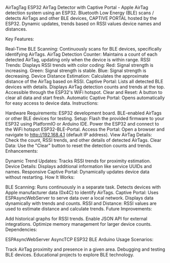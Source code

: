 AirTagTag
ESP32 AirTag Detector with Captive Portal - Apple AirTag detection system using an ESP32. Bluetooth Low Energy (BLE) scans / detects AirTags and other BLE devices, CAPTIVE PORTAL hosted by the ESP32. Dynamic updates, trends based on RSSI values device names and distances.

Key Features:

Real-Time BLE Scanning: Continuously scans for BLE devices, specifically identifying AirTags.
AirTag Detection Counter: Maintains a count of each detected AirTag, updating only when the device is within range.
RSSI Trends: Displays RSSI trends with color coding:
    Red: Signal strength is increasing.
    Green: Signal strength is stable.
    Blue: Signal strength is decreasing.
Device Distance Estimation: Calculates the approximate distance of the AirTag based on RSSI.
Captive Portal:
    Lists all detected BLE devices with details.
    Displays AirTag detection counts and trends at the top.
    Accessible through the ESP32's WiFi hotspot.
Clear and Reset: A button to clear all data and start fresh.
Automatic Captive Portal: Opens automatically for easy access to device data.
Instructions:

Hardware Requirements:
    ESP32 development board.
    BLE-enabled AirTags or other BLE devices for testing.
Setup:
    Flash the provided firmware to your ESP32 using PlatformIO or Arduino IDE.
    Power the ESP32 and connect to the WiFi hotspot ESP32-BLE-Portal.
Access the Portal:
    Open a browser and navigate to http://192.168.4.1 (default IP address).
View AirTag Details:
    Check the count, RSSI trends, and other details of detected AirTags.
Clear Data:
    Use the "Clear" button to reset the detection counts and trends.
Enhancements:

Dynamic Trend Updates: Tracks RSSI trends for proximity estimation.
Device Details: Displays additional information like service UUIDs and names.
Responsive Captive Portal: Dynamically updates device data without restarting.
How It Works:

BLE Scanning:
    Runs continuously in a separate task.
    Detects devices with Apple manufacturer data (0x4C) to identify AirTags.
Captive Portal:
    Uses ESPAsyncWebServer to serve data over a local network.
    Displays data dynamically with trends and counts.
RSSI and Distance:
    RSSI values are used to estimate distance and calculate trends.
Future Improvements:

Add historical graphs for RSSI trends.
Enable JSON API for external integrations.
Optimize memory management for larger device counts.
Dependencies:

ESPAsyncWebServer
AsyncTCP
ESP32 BLE Arduino
Usage Scenarios:

Track AirTag proximity and presence in a given area.
Debugging and testing BLE devices.
Educational projects to explore BLE technology.
